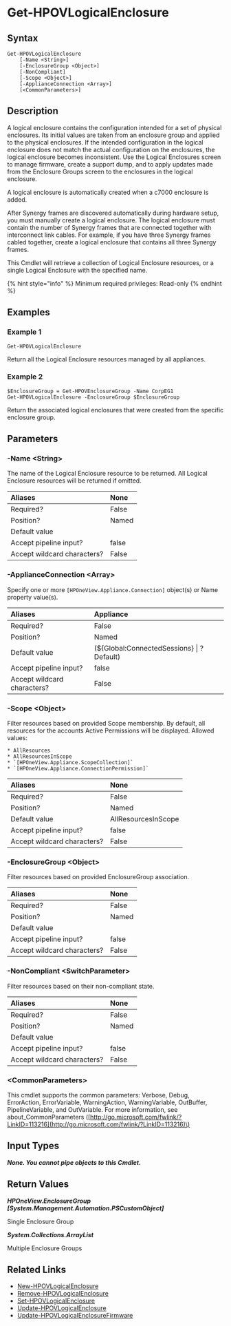 ﻿---
description: Retrieve Logical Enclosure resource(s).
---

# Get-HPOVLogicalEnclosure

## Syntax

```text
Get-HPOVLogicalEnclosure
    [-Name <String>]
    [-EnclosureGroup <Object>]
    [-NonCompliant]
    [-Scope <Object>]
    [-ApplianceConnection <Array>]
    [<CommonParameters>]
```

## Description

A logical enclosure contains the configuration intended for a set of physical enclosures. Its initial values are taken from an enclosure group and applied to the physical enclosures. If the intended configuration in the logical enclosure does not match the actual configuration on the enclosures, the logical enclosure becomes inconsistent. Use the Logical Enclosures screen to manage firmware, create a support dump, and to apply updates made from the Enclosure Groups screen to the enclosures in the logical enclosure.

A logical enclosure is automatically created when a c7000 enclosure is added.

After Synergy frames are discovered automatically during hardware setup, you must manually create a logical enclosure. The logical enclosure must contain the number of Synergy frames that are connected together with interconnect link cables. For example, if you have three Synergy frames cabled together, create a logical enclosure that contains all three Synergy frames.

This Cmdlet will retrieve a collection of Logical Enclosure resources, or a single Logical Enclosure with the specified name.

{% hint style="info" %}
Minimum required privileges: Read-only
{% endhint %}

## Examples

###  Example 1 

```text
Get-HPOVLogicalEnclosure
```

Return all the Logical Enclosure resources managed by all appliances.

###  Example 2 

```text
$EnclosureGroup = Get-HPOVEnclosureGroup -Name CorpEG1
Get-HPOVLogicalEnclosure -EnclosureGroup $EnclosureGroup
```

Return the associated logical enclosures that were created from the specific enclosure group.

## Parameters

### -Name &lt;String&gt;

The name of the Logical Enclosure resource to be returned.  All Logical Enclosure resources will be returned if omitted.

| Aliases | None |
| :--- | :--- |
| Required? | False |
| Position? | Named |
| Default value |  |
| Accept pipeline input? | false |
| Accept wildcard characters? | False |

### -ApplianceConnection &lt;Array&gt;

Specify one or more `[HPOneView.Appliance.Connection]` object(s) or Name property value(s).

| Aliases | Appliance |
| :--- | :--- |
| Required? | False |
| Position? | Named |
| Default value | (${Global:ConnectedSessions} &vert; ? Default) |
| Accept pipeline input? | false |
| Accept wildcard characters? | False |

### -Scope &lt;Object&gt;

Filter resources based on provided Scope membership.  By default, all resources for the accounts Active Permissions will be displayed.  Allowed values:

    * AllResources
    * AllResourcesInScope
    * `[HPOneView.Appliance.ScopeCollection]`
    * `[HPOneView.Appliance.ConnectionPermission]`

| Aliases | None |
| :--- | :--- |
| Required? | False |
| Position? | Named |
| Default value | AllResourcesInScope |
| Accept pipeline input? | false |
| Accept wildcard characters? | False |

### -EnclosureGroup &lt;Object&gt;

Filter resources based on provided EnclosureGroup association.

| Aliases | None |
| :--- | :--- |
| Required? | False |
| Position? | Named |
| Default value |  |
| Accept pipeline input? | false |
| Accept wildcard characters? | False |

### -NonCompliant &lt;SwitchParameter&gt;

Filter resources based on their non-compliant state.

| Aliases | None |
| :--- | :--- |
| Required? | False |
| Position? | Named |
| Default value |  |
| Accept pipeline input? | false |
| Accept wildcard characters? | False |

### &lt;CommonParameters&gt;

This cmdlet supports the common parameters: Verbose, Debug, ErrorAction, ErrorVariable, WarningAction, WarningVariable, OutBuffer, PipelineVariable, and OutVariable. For more information, see about\_CommonParameters \([http://go.microsoft.com/fwlink/?LinkID=113216](http://go.microsoft.com/fwlink/?LinkID=113216)\)

## Input Types

_**None.  You cannot pipe objects to this Cmdlet.**_

## Return Values

_**HPOneView.EnclosureGroup [System.Management.Automation.PSCustomObject]**_

Single Enclosure Group

_**System.Collections.ArrayList**_

Multiple Enclosure Groups

## Related Links

* [New-HPOVLogicalEnclosure](new-hpovlogicalenclosure.md)
* [Remove-HPOVLogicalEnclosure](remove-hpovlogicalenclosure.md)
* [Set-HPOVLogicalEnclosure](set-hpovlogicalenclosure.md)
* [Update-HPOVLogicalEnclosure](update-hpovlogicalenclosure.md)
* [Update-HPOVLogicalEnclosureFirmware](../networking/update-hpovlogicalenclosurefirmware.md)
